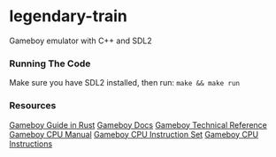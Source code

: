 # legendary-train

Gameboy emulator with C++ and SDL2

### Running The Code

Make sure you have SDL2 installed, then run:
`make && make run`

### Resources
[Gameboy Guide in Rust](https://rylev.github.io/DMG-01/public/book/)
[Gameboy Docs](https://gbdev.io/pandocs/)
[Gameboy Technical Reference](https://gekkio.fi/files/gb-docs/gbctr.pdf)
[Gameboy CPU Manual](http://marc.rawer.de/Gameboy/Docs/GBCPUman.pdf)
[Gameboy CPU Instruction Set](https://www.pastraiser.com/cpu/gameboy/gameboy_opcodes.html)
[Gameboy CPU Instructions](https://rgbds.gbdev.io/docs/v0.8.0/gbz80.7)
